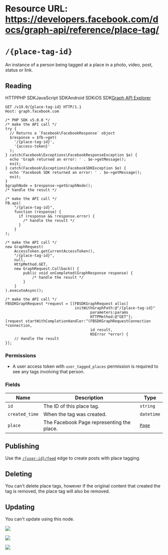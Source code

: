 # Resource URL: https://developers.facebook.com/docs/graph-api/reference/place-tag/
`/{place-tag-id}`
=================

An instance of a person being tagged at a place in a photo, video, post, status or link.

Reading
-------

HTTPPHP SDKJavaScript SDKAndroid SDKiOS SDK[Graph API Explorer](https://developers.facebook.com/tools/explorer/?method=GET&path=%7Bplace-tag-id%7D&version=v19.0)

    GET /v19.0/{place-tag-id} HTTP/1.1
    Host: graph.facebook.com

    /* PHP SDK v5.0.0 */
    /* make the API call */
    try {
      // Returns a `Facebook\FacebookResponse` object
      $response = $fb->get(
        '/{place-tag-id}',
        '{access-token}'
      );
    } catch(Facebook\Exceptions\FacebookResponseException $e) {
      echo 'Graph returned an error: ' . $e->getMessage();
      exit;
    } catch(Facebook\Exceptions\FacebookSDKException $e) {
      echo 'Facebook SDK returned an error: ' . $e->getMessage();
      exit;
    }
    $graphNode = $response->getGraphNode();
    /* handle the result */

    /* make the API call */
    FB.api(
        "/{place-tag-id}",
        function (response) {
          if (response && !response.error) {
            /* handle the result */
          }
        }
    );

    /* make the API call */
    new GraphRequest(
        AccessToken.getCurrentAccessToken(),
        "/{place-tag-id}",
        null,
        HttpMethod.GET,
        new GraphRequest.Callback() {
            public void onCompleted(GraphResponse response) {
                /* handle the result */
            }
        }
    ).executeAsync();

    /* make the API call */
    FBSDKGraphRequest *request = [[FBSDKGraphRequest alloc]
                                   initWithGraphPath:@"/{place-tag-id}"
                                          parameters:params
                                          HTTPMethod:@"GET"];
    [request startWithCompletionHandler:^(FBSDKGraphRequestConnection *connection,
                                          id result,
                                          NSError *error) {
        // Handle the result
    }];

### Permissions

* A user access token with `user_tagged_places` permission is required to see any tags involving that person.
    

### Fields

| Name | Description | Type |
| --- | --- | --- |
| `id` | The ID of this place tag. | `string` |
| `created_time` | When the tag was created. | `datetime` |
| `place` | The Facebook Page representing the place. | [`Page`](https://developers.facebook.com/docs/graph-api/reference/page/) |

Publishing
----------

Use the [`/{user-id}/feed`](https://developers.facebook.com/docs/graph-api/reference/user/feed/) edge to create posts with place tagging.

Deleting
--------

You can't delete place tags, however if the original content that created the tag is removed, the place tag will also be removed.

Updating
--------

You can't update using this node.

![](https://www.facebook.com/tr?id=675141479195042&ev=PageView&noscript=1)

![](https://www.facebook.com/tr?id=574561515946252&ev=PageView&noscript=1)

![](https://www.facebook.com/tr?id=1754628768090156&ev=PageView&noscript=1)